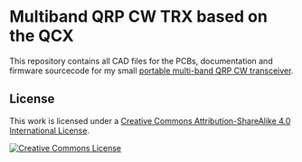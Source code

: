# Multiband QRP CW TRX based on the QCX

This repository contains all CAD files for the PCBs, documentation and 
firmware sourcecode for my small [portable multi-band QRP CW transceiver](https://dm3mat.darc.de/cw2019). 

## License
This work is licensed under a [Creative Commons Attribution-ShareAlike 4.0 International License](http://creativecommons.org/licenses/by-sa/4.0/).

[<img alt="Creative Commons License" style="border-width:0" src="https://i.creativecommons.org/l/by-sa/4.0/88x31.png" />](http://creativecommons.org/licenses/by-sa/4.0/">)

